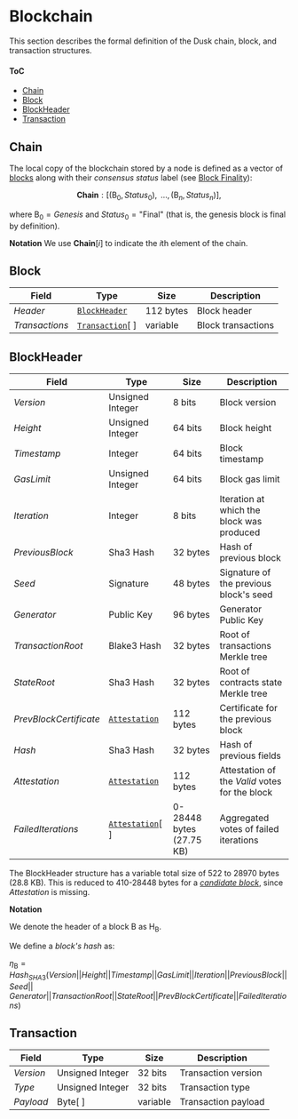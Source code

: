 # Blockchain
This section describes the formal definition of the Dusk chain, block, and transaction structures.

#### ToC
  - [Chain](#chain)
  - [Block](#block)
  - [BlockHeader](#blockheader)
  - [Transaction](#transaction)


## Chain
The local copy of the blockchain stored by a node is defined as a vector of [blocks](#block) along with their *consensus status* label (see [Block Finality][fin]):

$$\textbf{Chain}: [(\mathsf{B}_0, Status_0), \text{ }\dots, (\mathsf{B}_n, Status_n)],$$

where $\mathsf{B}_0 = Genesis$ and $Status_0 = \text{"Final"}$ (that is, the genesis block is final by definition).

**Notation**
We use $\textbf{Chain}[i]$ to indicate the *i*th element of the chain.

<!-- TODO: define Genesis and Tip here; review use of Tip in procedures (we can use Chain instead) -->

## Block

| Field            | Type                   | Size      | Description        |
|------------------|------------------------|-----------|--------------------|
| $Header$         | [`BlockHeader`][bh]    | 112 bytes | Block header       |
| $Transactions$   | [`Transaction`][tx][ ] | variable  | Block transactions |

## BlockHeader

| Field                  | Type                    | Size       | Description                                         |
|------------------------|-------------------------|------------|-----------------------------------------------------|
| $Version$              | Unsigned Integer        | 8 bits     | Block version                                       |
| $Height$               | Unsigned Integer        | 64 bits    | Block height                                        |
| $Timestamp$            | Integer                 | 64 bits    | Block timestamp                                     |
| $GasLimit$             | Unsigned Integer        | 64 bits    | Block gas limit                                     |
| $Iteration$            | Integer                 | 8 bits     | Iteration at which the block was produced           |
| $PreviousBlock$        | Sha3 Hash               | 32 bytes   | Hash of previous block                              |
| $Seed$                 | Signature               | 48 bytes   | Signature of the previous block's seed              |
| $Generator$            | Public Key              | 96 bytes   | Generator Public Key                                |
| $TransactionRoot$      | Blake3 Hash             | 32 bytes   | Root of transactions Merkle tree                    |
| $StateRoot$            | Sha3 Hash               | 32 bytes   | Root of contracts state Merkle tree                 |
| $PrevBlockCertificate$ | [`Attestation`][att]    | 112 bytes  | Certificate for the previous block                  |
| $Hash$                 | Sha3 Hash               | 32 bytes   | Hash of previous fields                             |
| $Attestation$          | [`Attestation`][att]    | 112 bytes  | Attestation of the $Valid$ votes for the block      |
| $FailedIterations$     | [`Attestation`][att][ ] | 0-28448 bytes (27.75 KB) | Aggregated votes of failed iterations |

The $\mathsf{BlockHeader}$ structure has a variable total size of 522 to 28970 bytes (28.8 KB).
This is reduced to 410-28448 bytes for a [*candidate block*][cb], since $Attestation$ is missing.

**Notation**

We denote the header of a block $\mathsf{B}$ as $\mathsf{H_B}$.

We define a *block's hash* as:

<!-- TODO: define \eta as function: \eta(B) -->
$\eta_\mathsf{B} = Hash_{SHA3}(Version||Height||Timestamp||GasLimit||Iteration||PreviousBlock||Seed||$
$\hspace{50pt}Generator||TransactionRoot||StateRoot||PrevBlockCertificate||FailedIterations)$

<!-- TODO: define block's round and iteration: r_{\mathsf{B}^p},s_{\mathsf{B}^p} -->

## Transaction

| Field     | Type             | Size      | Description         |
|-----------|------------------|-----------|---------------------|
| $Version$ | Unsigned Integer | 32 bits   | Transaction version |
| $Type$    | Unsigned Integer | 32 bits   | Transaction type    |
| $Payload$ | Byte[ ]          | variable  | Transaction payload |

<!------------------------- LINKS ------------------------->
[b]:  #block
[bh]: #blockheader
[lc]: #chain
[tx]: #transaction

<!-- Basics -->
[cb]:   https://github.com/dusk-network/dusk-protocol/tree/main/consensus/basics/README.md#candidate-block
[att]: https://github.com/dusk-network/dusk-protocol/tree/main/consensus/basics/README.md#attestation
[sv]:   https://github.com/dusk-network/dusk-protocol/tree/main/consensus/basics/README.md#stepvotes

<!-- Chain Management -->
[fin]: https://github.com/dusk-network/dusk-protocol/tree/main/consensus/chain-management/README.md#finality
[cs]:  https://github.com/dusk-network/dusk-protocol/tree/main/consensus/chain-management/README.md#consensus-state
